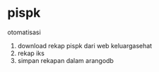 # pispk
otomatisasi 
1. download rekap pispk dari web keluargasehat
2. rekap iks
3. simpan rekapan dalam arangodb